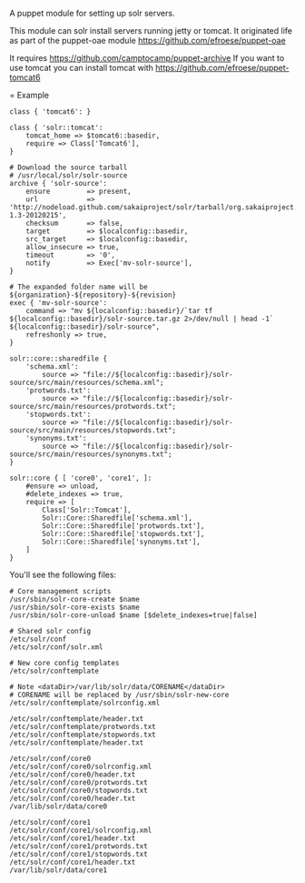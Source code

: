 A puppet module for setting up solr servers.

This module can solr install servers running jetty or tomcat.
It originated life as part of the puppet-oae module https://github.com/efroese/puppet-oae

It requires https://github.com/camptocamp/puppet-archive
If you want to use tomcat you can install tomcat with https://github.com/efroese/puppet-tomcat6

= Example

    class { 'tomcat6': }

    class { 'solr::tomcat':
        tomcat_home => $tomcat6::basedir,
        require => Class['Tomcat6'],
    }

    # Download the source tarball
    # /usr/local/solr/solr-source
    archive { 'solr-source':
        ensure         => present,
        url            => 'http://nodeload.github.com/sakaiproject/solr/tarball/org.sakaiproject.nakamura.solr-1.3-20120215',
        checksum       => false,
        target         => $localconfig::basedir,
        src_target     => $localconfig::basedir,
        allow_insecure => true,
        timeout        => '0',
        notify         => Exec['mv-solr-source'],
    }

    # The expanded folder name will be ${organization}-${repository}-${revision}
    exec { 'mv-solr-source':
        command => "mv ${localconfig::basedir}/`tar tf ${localconfig::basedir}/solr-source.tar.gz 2>/dev/null | head -1` ${localconfig::basedir}/solr-source",
        refreshonly => true,
    }

    solr::core::sharedfile {
        'schema.xml':
            source => "file://${localconfig::basedir}/solr-source/src/main/resources/schema.xml";
        'protwords.txt':
            source => "file://${localconfig::basedir}/solr-source/src/main/resources/protwords.txt";
        'stopwords.txt':
            source => "file://${localconfig::basedir}/solr-source/src/main/resources/stopwords.txt";
        'synonyms.txt':
            source => "file://${localconfig::basedir}/solr-source/src/main/resources/synonyms.txt";
    }

    solr::core { [ 'core0', 'core1', ]:
        #ensure => unload,
        #delete_indexes => true,
        require => [
            Class['Solr::Tomcat'],
            Solr::Core::Sharedfile['schema.xml'],
            Solr::Core::Sharedfile['protwords.txt'],
            Solr::Core::Sharedfile['stopwords.txt'],
            Solr::Core::Sharedfile['synonyms.txt'],
        ]
    }
    
You'll see the following files:
    
    # Core management scripts
    /usr/sbin/solr-core-create $name
    /usr/sbin/solr-core-exists $name
    /usr/sbin/solr-core-unload $name [$delete_indexes=true|false]

    # Shared solr config
    /etc/solr/conf
    /etc/solr/conf/solr.xml

    # New core config templates
    /etc/solr/conftemplate
    
    # Note <dataDir>/var/lib/solr/data/CORENAME</dataDir>
    # CORENAME will be replaced by /usr/sbin/solr-new-core
    /etc/solr/conftemplate/solrconfig.xml

    /etc/solr/conftemplate/header.txt
    /etc/solr/conftemplate/protwords.txt
    /etc/solr/conftemplate/stopwords.txt
    /etc/solr/conftemplate/header.txt
    
    /etc/solr/conf/core0
    /etc/solr/conf/core0/solrconfig.xml
    /etc/solr/conf/core0/header.txt
    /etc/solr/conf/core0/protwords.txt
    /etc/solr/conf/core0/stopwords.txt
    /etc/solr/conf/core0/header.txt
    /var/lib/solr/data/core0

    /etc/solr/conf/core1
    /etc/solr/conf/core1/solrconfig.xml
    /etc/solr/conf/core1/header.txt
    /etc/solr/conf/core1/protwords.txt
    /etc/solr/conf/core1/stopwords.txt
    /etc/solr/conf/core1/header.txt
    /var/lib/solr/data/core1
